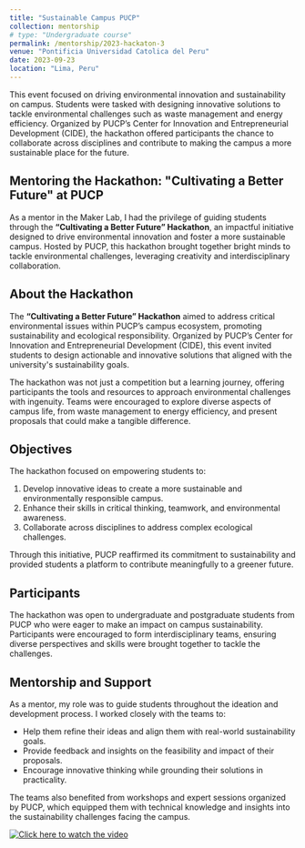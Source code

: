 ```yaml
---
title: "Sustainable Campus PUCP"
collection: mentorship
# type: "Undergraduate course"
permalink: /mentorship/2023-hackaton-3
venue: "Pontificia Universidad Catolica del Peru"
date: 2023-09-23
location: "Lima, Peru"
---
```


 This event focused on driving environmental innovation and sustainability on campus. Students were tasked with designing innovative solutions to tackle environmental challenges such as waste management and energy efficiency. Organized by PUCP’s Center for Innovation and Entrepreneurial Development (CIDE), the hackathon offered participants the chance to collaborate across disciplines and contribute to making the campus a more sustainable place for the future.  


## Mentoring the Hackathon: "Cultivating a Better Future" at PUCP  

As a mentor in the Maker Lab, I had the privilege of guiding students through the **“Cultivating a Better Future” Hackathon**, an impactful initiative designed to drive environmental innovation and foster a more sustainable campus. Hosted by PUCP, this hackathon brought together bright minds to tackle environmental challenges, leveraging creativity and interdisciplinary collaboration.  

## About the Hackathon  

The **“Cultivating a Better Future” Hackathon** aimed to address critical environmental issues within PUCP’s campus ecosystem, promoting sustainability and ecological responsibility. Organized by PUCP’s Center for Innovation and Entrepreneurial Development (CIDE), this event invited students to design actionable and innovative solutions that aligned with the university's sustainability goals.  

The hackathon was not just a competition but a learning journey, offering participants the tools and resources to approach environmental challenges with ingenuity. Teams were encouraged to explore diverse aspects of campus life, from waste management to energy efficiency, and present proposals that could make a tangible difference.  

## Objectives  

The hackathon focused on empowering students to:  
1. Develop innovative ideas to create a more sustainable and environmentally responsible campus.  
2. Enhance their skills in critical thinking, teamwork, and environmental awareness.  
3. Collaborate across disciplines to address complex ecological challenges.  

Through this initiative, PUCP reaffirmed its commitment to sustainability and provided students a platform to contribute meaningfully to a greener future.  

## Participants  

The hackathon was open to undergraduate and postgraduate students from PUCP who were eager to make an impact on campus sustainability. Participants were encouraged to form interdisciplinary teams, ensuring diverse perspectives and skills were brought together to tackle the challenges.  

## Mentorship and Support  

As a mentor, my role was to guide students throughout the ideation and development process. I worked closely with the teams to:  
- Help them refine their ideas and align them with real-world sustainability goals.  
- Provide feedback and insights on the feasibility and impact of their proposals.  
- Encourage innovative thinking while grounding their solutions in practicality.  

The teams also benefited from workshops and expert sessions organized by PUCP, which equipped them with technical knowledge and insights into the sustainability challenges facing the campus.  

[![Click here to watch the video](https://img.youtube.com/vi/VIDEO_ID/maxresdefault.jpg)](https://www.youtube.com/watch?v=VIDEO_ID)
